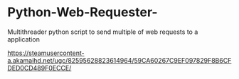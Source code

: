 # Python-Web-Requester-
Multithreader python script to send multiple of web requests to a application  

https://steamusercontent-a.akamaihd.net/ugc/82595628823614964/59CA60267C9EF097829F8B6CFDED0CD489F0ECCE/
